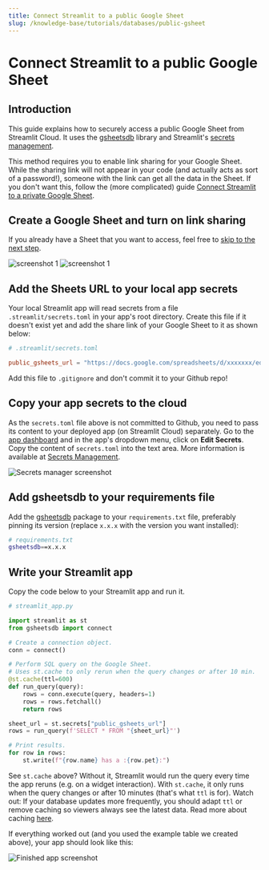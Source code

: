 ```yaml
---
title: Connect Streamlit to a public Google Sheet
slug: /knowledge-base/tutorials/databases/public-gsheet
---
```


# Connect Streamlit to a public Google Sheet

## Introduction

This guide explains how to securely access a public Google Sheet from Streamlit Cloud. It uses the [gsheetsdb](https://github.com/betodealmeida/gsheets-db-api) library and Streamlit's [secrets management](/streamlit-cloud/get-started/deploy-an-app/connect-to-data-sources/secrets-management).

This method requires you to enable link sharing for your Google Sheet. While the sharing link will not appear in your code (and actually acts as sort of a password!), someone with the link can get all the data in the Sheet. If you don't want this, follow the (more complicated) guide [Connect Streamlit to a private Google Sheet](private-gsheet).

## Create a Google Sheet and turn on link sharing

<Note>

If you already have a Sheet that you want to access, feel free to [skip to the next
step](#add-the-sheets-url-to-your-local-app-secrets).

</Note>

<Flex>
<Image alt="screenshot 1" src="/images/databases/public-gsheet-1.png" />
<Image alt="screenshot 1" src="/images/databases/public-gsheet-2.png" />
</Flex>

## Add the Sheets URL to your local app secrets

Your local Streamlit app will read secrets from a file `.streamlit/secrets.toml` in your app's root directory. Create this file if it doesn't exist yet and add the share link of your Google Sheet to it as shown below:

```toml
# .streamlit/secrets.toml

public_gsheets_url = "https://docs.google.com/spreadsheets/d/xxxxxxx/edit#gid=0"
```

<Important>

Add this file to `.gitignore` and don't commit it to your Github repo!

</Important>

## Copy your app secrets to the cloud

As the `secrets.toml` file above is not committed to Github, you need to pass its content to your deployed app (on Streamlit Cloud) separately. Go to the [app dashboard](https://share.streamlit.io/) and in the app's dropdown menu, click on **Edit Secrets**. Copy the content of `secrets.toml` into the text area. More information is available at [Secrets Management](/streamlit-cloud/get-started/deploy-an-app/connect-to-data-sources/secrets-management).

![Secrets manager screenshot](/images/databases/edit-secrets.png)

## Add gsheetsdb to your requirements file

Add the [gsheetsdb](https://github.com/betodealmeida/gsheets-db-api) package to your `requirements.txt` file, preferably pinning its version (replace `x.x.x` with the version you want installed):

```bash
# requirements.txt
gsheetsdb==x.x.x
```

## Write your Streamlit app

Copy the code below to your Streamlit app and run it.

```python
# streamlit_app.py

import streamlit as st
from gsheetsdb import connect

# Create a connection object.
conn = connect()

# Perform SQL query on the Google Sheet.
# Uses st.cache to only rerun when the query changes or after 10 min.
@st.cache(ttl=600)
def run_query(query):
    rows = conn.execute(query, headers=1)
    rows = rows.fetchall()
    return rows

sheet_url = st.secrets["public_gsheets_url"]
rows = run_query(f'SELECT * FROM "{sheet_url}"')

# Print results.
for row in rows:
    st.write(f"{row.name} has a :{row.pet}:")
```

See `st.cache` above? Without it, Streamlit would run the query every time the app reruns (e.g. on a widget interaction). With `st.cache`, it only runs when the query changes or after 10 minutes (that's what `ttl` is for). Watch out: If your database updates more frequently, you should adapt `ttl` or remove caching so viewers always see the latest data. Read more about caching [here](/library/advanced-features/caching).

If everything worked out (and you used the example table we created above), your app should look like this:

![Finished app screenshot](/images/databases/streamlit-app.png)
